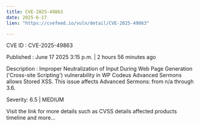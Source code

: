 ```yaml
---
title: CVE-2025-49863
date: 2025-6-17
lien: "https://cvefeed.io/vuln/detail/CVE-2025-49863"

---
```


CVE ID : CVE-2025-49863

Published :  June 17
2025
3:15 p.m. | 2 hours
56 minutes ago

Description : Improper Neutralization of Input During Web Page Generation ('Cross-site Scripting') vulnerability in WP Codeus Advanced Sermons allows Stored XSS. This issue affects Advanced Sermons: from n/a through 3.6.

Severity: 6.5 | MEDIUM

Visit the link for more details
such as CVSS details
affected products
timeline
and more...
